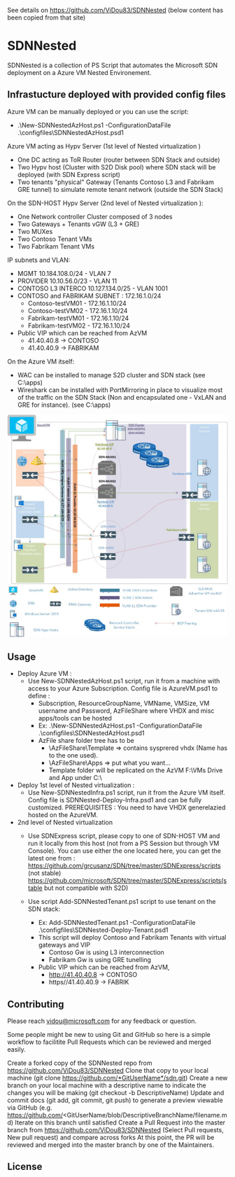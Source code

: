 
See details on https://github.com/ViDou83/SDNNested (below content has been copied from that site) 

# SDNNested
SDNNested is a collection of PS Script that automates the Microsoft SDN deployment on a Azure VM Nested Environement.

## Infrastucture deployed with provided config files

Azure VM can be manually deployed or you can use the script:
* .\New-SDNNestedAzHost.ps1 -ConfigurationDataFile .\configfiles\SDNNestedAzHost.psd1

Azure VM acting as Hypv Server (1st level of Nested virtualization )
* One DC acting as ToR Router (router between SDN Stack and outside)
* Two Hypv host (Cluster with S2D Disk pool) where SDN stack will be deployed (with SDN Express script)
* Two tenants "physical" Gateway (Tenants Contoso L3 and Fabrikam GRE tunnel) to simulate remote tenant network (outside the SDN Stack)

On the SDN-HOST Hypv Server (2nd level of Nested virtualization ):
* One Network controller Cluster composed of 3 nodes
* Two Gateways + Tenants vGW (L3 + GRE)
* Two MUXes
* Two Contoso Tenant VMs 
* Two Fabrikam Tenant VMs

IP subnets and VLAN:
- MGMT 10.184.108.0/24 - VLAN 7
- PROVIDER 10.10.56.0/23 - VLAN 11
- CONTOSO L3 INTERCO 10.127.134.0/25 - VLAN 1001
- CONTOSO and FABRIKAM SUBNET : 172.16.1.0/24 
    *  Contoso-testVM01 - 172.16.1.10/24
    *  Contoso-testVM02 - 172.16.1.10/24
    *  Fabrikam-testVM01 - 172.16.1.10/24
    *  Fabrikam-testVM02 - 172.16.1.10/24
- Public VIP which can be reached from AzVM 
    * 41.40.40.8 -> CONTOSO
    * 41.40.40.9 -> FABRIKAM

On the Azure VM itself:
* WAC can be installed to manage S2D cluster and SDN stack (see C:\apps)
* Wireshark can be installed with PortMirroring in place to visualize most of the traffic on the SDN Stack (Non and encapsulated one - VxLAN and GRE for instance). (see C:\apps)

![image](https://github.com/ViDou83/SDNNested/blob/master/utils/pictures/diagram.jpg?raw=true)
![image](https://github.com/ViDou83/SDNNested/blob/master/utils/pictures/legende.jpg?raw=true)


## Usage
*   Deploy Azure VM :
    *   Use New-SDNNestedAzHost.ps1 script, run it from a machine with access to your Azure Subscription. Config file is AzureVM.psd1 to define :
        *   Subscription, ResourceGroupName, VMName, VMSize, VM username and  Password, AzFileShare where VHDX and misc apps/tools can be hosted
        *  Ex: .\New-SDNNestedAzHost.ps1 -ConfigurationDataFile .\configfiles\SDNNestedAzHost.psd1
        * AzFile share folder tree has to be 
            * \\AzFileShare\Template => contains sysprered vhdx (Name has to the one used).
            * \\AzFileShare\Apps => put what you want...
            *  Template folder will be replicated on the AzVM F:\VMs Drive and App under C:\
*   Deploy 1st level of Nested virtualization :
    *   Use New-SDNNestedInfra.ps1 script, run it from the Azure VM itself. Config file is SDNNested-Deploy-Infra.psd1 and can be fully customized. PREREQUISITES : You need to have VHDX generelazied hosted on the AzureVM. 
*   2nd level of Nested virtualization 
    *   Use SDNExpress script, please copy to one of SDN-HOST VM and run it locally from this host (not from a PS Session but through VM Console). You can use either the one located here, you can get the latest one from :
        https://github.com/grcusanz/SDN/tree/master/SDNExpress/scripts (not stable)
        https://github.com/microsoft/SDN/tree/master/SDNExpress/scripts(stable but not compatible with S2D)

    * Use script Add-SDNNestedTenant.ps1 script to use tenant on the SDN stack:
        * Ex: Add-SDNNestedTenant.ps1 -ConfigurationDataFile .\configfiles\SDNNested-Deploy-Tenant.psd1 
        * This script will deploy Contoso and Fabrikam Tenants with virtual gateways and VIP
            * Contoso Gw is using L3 interconnection
            * Fabrikam Gw is using GRE tunelling 
        * Public VIP which can be reached from AzVM, 
            * http://41.40.40.8 -> CONTOSO
            * https//41.40.40.9 -> FABRIK

## Contributing
Please reach vidou@microsoft.com for any feedback or question.

Some people might be new to using Git and GitHub so here is a simple workflow to facilitite Pull Requests which can be reviewed and merged easily.

Create a forked copy of the SDNNested repo from https://github.com/ViDou83/SDNNested
Clone that copy to your local machine (git clone https://github.com/*GitUserName*/sdn.git)
Create a new branch on your local machine with a descriptive name to indicate the changes you will be making (git checkout -b DescriptiveName)
Update and commit docs (git add, git commit, git push) to generate a preview viewable via GitHub (e.g. https://github.com/<GitUserName/blob/DescriptiveBranchName/filename.md)
Iterate on this branch until satisfied
Create a Pull Request into the master branch from https://github.com/ViDou83/SDNNested (Select Pull requests, New pull request) and compare across forks
At this point, the PR will be reviewed and merged into the master branch by one of the Maintainers.

## License
